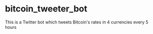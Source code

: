 # bitcoin_tweeter_bot
This is a Twitter bot which tweets Bitcoin's rates in 4 currencies every 5 hours
